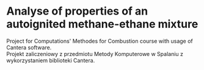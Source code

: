 # Analyse of properties of an autoignited methane-ethane mixture
Project for Computations' Methodes for Combustion course with usage of Cantera software.  
Projekt zaliczeniowy z przedmiotu Metody Komputerowe w Spalaniu z wykorzystaniem biblioteki Cantera.  
